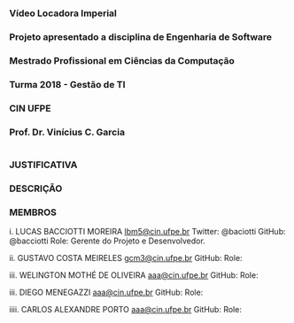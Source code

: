 ### #####################################
### Vídeo Locadora Imperial
### Projeto apresentado a disciplina de Engenharia de Software
### Mestrado Profissional em Ciências da Computação
### Turma 2018 - Gestão de TI
### CIN UFPE
### Prof. Dr. Vinícius C. Garcia
# #####################################

### JUSTIFICATIVA

### DESCRIÇÃO

### MEMBROS
i. LUCAS BACCIOTTI MOREIRA
lbm5@cin.ufpe.br
Twitter: @baciotti
GitHub: @bacciotti
Role: Gerente do Projeto e Desenvolvedor.

ii. GUSTAVO COSTA MEIRELES
gcm3@cin.ufpe.br
GitHub:
Role: 

iii. WELINGTON MOTHÉ DE OLIVEIRA
aaa@cin.ufpe.br
GitHub:
Role: 

iii. DIEGO MENEGAZZI
aaa@cin.ufpe.br
GitHub:
Role: 

iiii. CARLOS ALEXANDRE PORTO
aaa@cin.ufpe.br
GitHub:
Role: 
